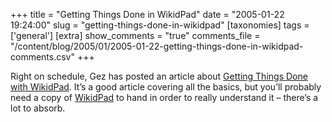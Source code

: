 +++
title = "Getting Things Done in WikidPad"
date = "2005-01-22 19:24:00"
slug = "getting-things-done-in-wikidpad"
[taxonomies]
tags = ['general']
[extra]
show_comments = "true"
comments_file = "/content/blog/2005/01/2005-01-22-getting-things-done-in-wikidpad-comments.csv"
+++

Right on schedule, Gez has posted an article about [Getting Things Done with WikidPad](http://geekanddiva.com/tikiwiki/tiki-index.php?page=GettingThingsDoneOnwikidPad). It’s a good article covering all the basics, but you’ll probably need a copy of [WikidPad](http://www.jhorman.org/wikidPad/) to hand in order to really understand it – there’s a lot to absorb.
